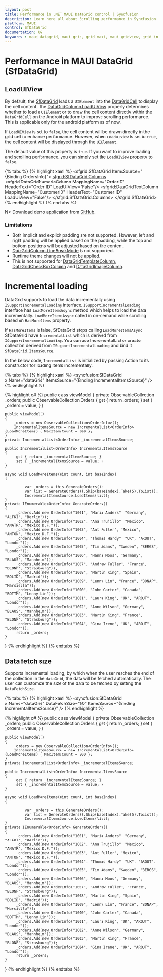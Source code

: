 ```yaml
---
layout: post
title: Performance in .NET MAUI DataGrid control | Syncfusion
description: Learn here all about Scrolling performance in Syncfusion .NET MAUI DataGrid (SfDataGrid) control and more.
platform: MAUI
control: SfDataGrid
documentation: UG
keywords : maui datagrid, maui grid, grid maui, maui gridview, grid in maui, .net maui datagrid, .net maui grid, .net grid maui, .net maui performance, maui performance
---
```


# Performance in MAUI DataGrid (SfDataGrid)

## LoadUIView

By default, the [SfDataGrid](https://help.syncfusion.com/cr/maui/Syncfusion.Maui.DataGrid.SfDataGrid.html) loads a `UIElement` into the [DataGridCell](https://help.syncfusion.com/cr/maui/Syncfusion.Maui.DataGrid.DataGridCell.html) to display the cell content. The [DataGridColumn.LoadUIView](https://help.syncfusion.com/cr/maui/Syncfusion.Maui.DataGrid.DataGridColumn.html#Syncfusion_Maui_DataGrid_DataGridColumn_LoadUIView) property determines whether to load a `UIElement` or to draw the cell content directly within the `DataGridCell` on the Android platform to improve scrolling performance. This is applicable only for the android platform as of now.

If `LoadUIView` is set to `false`, the cell content will be drawn directly in the grid cell to enhance performance. However, when `LoadUIView` is set to `true`, the cell content will be displayed through the `UIElement`.

The default value of this property is `true`. If you want to improve loading and scrolling performance, you can simply set the `LoadUIView` property to `false`.

{% tabs %}
{% highlight xaml %}
<sfgrid:SfDataGrid ItemsSource="{Binding OrdersInfo}">
    <sfgrid:SfDataGrid.Columns>
        <sfgrid:DataGridNumericColumn MappingName="OrderID" HeaderText="Order ID" LoadUIView="False"/>
        <sfgrid:DataGridTextColumn MappingName="CustomerID" HeaderText="Customer ID" LoadUIView="False"/>
    </sfgrid:SfDataGrid.Columns>
</sfgrid:SfDataGrid>
{% endhighlight %}
{% endtabs %}

N> Download demo application from [GitHub](https://github.com/SyncfusionExamples/How-to-improve-scrolling-performance-in-.NET-MAUI-DataGrid).

### Limitations

* Both implicit and explicit padding are not supported. However, left and right padding will be applied based on the padding, while the top and bottom positions will be adjusted based on the content.
* [DataGridColumn.LineBreakMode](https://help.syncfusion.com/cr/maui/Syncfusion.Maui.DataGrid.DataGridColumn.html#Syncfusion_Maui_DataGrid_DataGridColumn_LineBreakMode) is not supported.
* Runtime theme changes will not be applied.
* This is not supported for [DataGridTemplateColumn](https://help.syncfusion.com/cr/maui/Syncfusion.Maui.DataGrid.DataGridTemplateColumn.html), [DataGridCheckBoxColumn](https://help.syncfusion.com/cr/maui/Syncfusion.Maui.DataGrid.DataGridCheckBoxColumn.html) and [DataGridImageColumn](https://help.syncfusion.com/cr/maui/Syncfusion.Maui.DataGrid.DataGridImageColumn.html).

# Incremental loading

DataGrid supports to load the data incrementally using `ISupportIncrementalLoading` interface. `ISupportIncrementalLoading` interface has `LoadMoreItemsAsync` method which helps to load the data incrementally. `LoadMoreItemsAsync` called in on-demand while scrolling based on `HasMoreItems` property.

If `HasMoreItems` is false, SfDataGrid stops calling `LoadMoreItemsAsync`. SfDataGrid have `IncrementalList` which is derived from `ISupportIncrementalLoading`. You can use IncrementalList or create collection derived from `ISupportIncrementalLoading` and bind it `SfDataGrid.ItemsSource`.

In the below code, `IncrementalList` is initialized by passing Action to its constructor for loading items incrementally.

{% tabs %}
{% highlight xaml %}
<syncfusion:SfDataGrid 
                x:Name="dataGrid" 
                ItemsSource="{Binding IncrementalItemsSource}" />
{% endhighlight %}

{% highlight c# %}
public class viewModel
{
    private ObservableCollection<OrderInfo> _orders;
    public ObservableCollection<OrderInfo> Orders
    {
        get { return _orders; }
        set { _orders = value; }
    }

    public viewModel()
    {
        _orders = new ObservableCollection<OrderInfo>();
        IncrementalItemsSource = new IncrementalList<OrderInfo>(LoadMoreItems) { MaxItemsCount = 200 };
    }
    private IncrementalList<OrderInfo> _incrementalItemsSource;

    public IncrementalList<OrderInfo> IncrementalItemsSource
    {
         get { return _incrementalItemsSource; }
         set { _incrementalItemsSource = value; }
    }

    async void LoadMoreItems(uint count, int baseIndex)
    {
   
             var _orders = this.GenerateOrders();
             var list = GenerateOrders().Skip(baseIndex).Take(5).ToList();
             IncrementalItemsSource.LoadItems(list);
    }
    private IEnumerable<OrderInfo> GenerateOrders()
    {
         _orders.Add(new OrderInfo("1001", "Maria Anders", "Germany", "ALFKI", "Berlin"));
         _orders.Add(new OrderInfo("1002", "Ana Trujillo", "Mexico", "ANATR", "Mexico D.F."));
         _orders.Add(new OrderInfo("1003", "Ant Fuller", "Mexico", "ANTON", "Mexico D.F."));
         _orders.Add(new OrderInfo("1004", "Thomas Hardy", "UK", "AROUT", "London"));
         _orders.Add(new OrderInfo("1005", "Tim Adams", "Sweden", "BERGS", "London"));
         _orders.Add(new OrderInfo("1006", "Hanna Moos", "Germany", "BLAUS", "Mannheim"));
         _orders.Add(new OrderInfo("1007", "Andrew Fuller", "France", "BLONP", "Strasbourg"));
         _orders.Add(new OrderInfo("1008", "Martin King", "Spain", "BOLID", "Madrid"));
         _orders.Add(new OrderInfo("1009", "Lenny Lin", "France", "BONAP", "Marsiella"));
         _orders.Add(new OrderInfo("1010", "John Carter", "Canada", "BOTTM", "Lenny Lin"));
         _orders.Add(new OrderInfo("1011", "Laura King", "UK", "AROUT", "London"));
         _orders.Add(new OrderInfo("1012", "Anne Wilson", "Germany", "BLAUS", "Mannheim"));
         _orders.Add(new OrderInfo("1013", "Martin King", "France", "BLONP", "Strasbourg"));
         _orders.Add(new OrderInfo("1014", "Gina Irene", "UK", "AROUT", "London"));
         return _orders;
    }
}
{% endhighlight %}
{% endtabs %}

## Data fetch size

Supports Incremental loading, by which when the user reaches the end of the collection in the `dataGrid`, the data will be fetched automatically. The user can customize the size of the data to be fetched by setting the `DataFetchSize`.

{% tabs %}
{% highlight xaml %}
<syncfusion:SfDataGrid 
                x:Name="dataGrid" 
                DataFetchSize="50"
                ItemsSource="{Binding IncrementalItemsSource}" />
{% endhighlight %}

{% highlight c# %}
public class viewModel
{
    private ObservableCollection<OrderInfo> _orders;
    public ObservableCollection<OrderInfo> Orders
    {
        get { return _orders; }
        set { _orders = value; }
    }

    public viewModel()
    {
        _orders = new ObservableCollection<OrderInfo>();
        IncrementalItemsSource = new IncrementalList<OrderInfo>(LoadMoreItems) { MaxItemsCount = 200 };
    }
    private IncrementalList<OrderInfo> _incrementalItemsSource;

    public IncrementalList<OrderInfo> IncrementalItemsSource
    {
         get { return _incrementalItemsSource; }
         set { _incrementalItemsSource = value; }
    }

    async void LoadMoreItems(uint count, int baseIndex)
    {
   
             var _orders = this.GenerateOrders();
             var list = GenerateOrders().Skip(baseIndex).Take(5).ToList();
             IncrementalItemsSource.LoadItems(list);
    }
    private IEnumerable<OrderInfo> GenerateOrders()
    {
         _orders.Add(new OrderInfo("1001", "Maria Anders", "Germany", "ALFKI", "Berlin"));
         _orders.Add(new OrderInfo("1002", "Ana Trujillo", "Mexico", "ANATR", "Mexico D.F."));
         _orders.Add(new OrderInfo("1003", "Ant Fuller", "Mexico", "ANTON", "Mexico D.F."));
         _orders.Add(new OrderInfo("1004", "Thomas Hardy", "UK", "AROUT", "London"));
         _orders.Add(new OrderInfo("1005", "Tim Adams", "Sweden", "BERGS", "London"));
         _orders.Add(new OrderInfo("1006", "Hanna Moos", "Germany", "BLAUS", "Mannheim"));
         _orders.Add(new OrderInfo("1007", "Andrew Fuller", "France", "BLONP", "Strasbourg"));
         _orders.Add(new OrderInfo("1008", "Martin King", "Spain", "BOLID", "Madrid"));
         _orders.Add(new OrderInfo("1009", "Lenny Lin", "France", "BONAP", "Marsiella"));
         _orders.Add(new OrderInfo("1010", "John Carter", "Canada", "BOTTM", "Lenny Lin"));
         _orders.Add(new OrderInfo("1011", "Laura King", "UK", "AROUT", "London"));
         _orders.Add(new OrderInfo("1012", "Anne Wilson", "Germany", "BLAUS", "Mannheim"));
         _orders.Add(new OrderInfo("1013", "Martin King", "France", "BLONP", "Strasbourg"));
         _orders.Add(new OrderInfo("1014", "Gina Irene", "UK", "AROUT", "London"));
         return _orders;
    }
}
{% endhighlight %}
{% endtabs %}